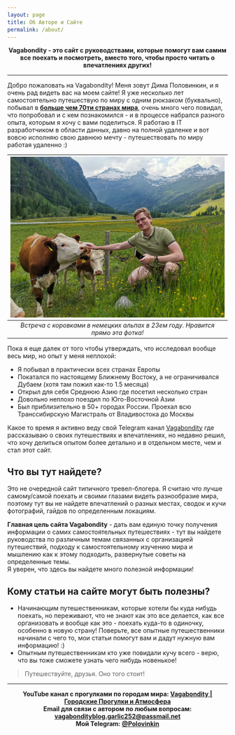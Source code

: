 ```yaml
---
layout: page
title: Об Авторе и Сайте
permalink: /about/
---
```


<div align="center">
<b>Vagabondity - это сайт с руководствами, которые помогут вам самим все поехать и посмотреть, вместо того, чтобы просто читать о впечатлениях других!</b>
</div>

---

Добро пожаловать на Vagabondity! Меня зовут Дима Половинкин, и я очень рад видеть вас на моем сайте! Я уже несколько лет самостоятельно путешествую по миру с одним рюкзаком (буквально), побывал в <a href="/countries">**больше чем 70ти странах мира**</a>, очень много чего повидал, что попробовал и с кем познакомился - и в процессе набрался разного опыта, которым я хочу с вами поделиться. Я работаю в IT разработчиком в области данных, давно на полной удаленке и вот вовсю исполняю свою давнюю мечту - путешествовать по миру работая удаленно :)

| ![Cows in German Apls](/pictures/german_cows.webp) | 
|:--:| 
| *Встреча с коровками в немецких альпах в 23ем году. Нравится прямо эта фотка!* |

Пока я еще далек от того чтобы утверждать, что исследовал вообще весь мир, но опыт у меня неплохой:
- Я побывал в практически всех странах Европы
- Покатался по настоящему Ближнему Востоку, а не ограничивался Дубаем (хотя там пожил как-то 1.5 месяца)
- Открыл для себя Среднюю Азию где посетил несколько стран
- Довольно неплохо поездил по Юго-Восточной Азии
- Был приблизительно в 50+ городах России. Проехал всю Транссибирскую Магистраль от Владивостока до Москвы

Какое то время я активно веду свой Telegram канал <a href="https://t.me/vagabondity">Vagabondity</a> где рассказываю о своих путешествиях и впечатлениях, но недавно решил, что хочу делиться опытом более детально и в отдельном месте, чем и стал этот сайт.

## Что вы тут найдете?
Это не очередной сайт типичного тревел-блогера. Я считаю что лучше самому/самой поехать и своими глазами видеть разнообразие мира, поэтому тут вы не найдете впечатлений о разных местах, сводок и кучи фотографий, гайдов по определенным локациям.

**Главная цель сайта Vagabondity** - дать вам единую точку получения информации о самих самостоятельных путешествиях - тут вы найдете руководства по различным темам связанных с организацией путешествий, подходу к самостоятельному изучению мира и мышлению как к этому подходить, развернутые советы на определенные темы.  
Я уверен, что здесь вы найдете много полезной информации!

## Кому статьи на сайте могут быть полезны?
- Начинающим путешественникам, которые хотели бы куда нибудь поехать, но переживают, что не знают как это все делается, как все организовать и вообще как это - поехать куда-то в одиночку, особенно в новую страну! Поверьте, все опытные путешественники начинали с чего то, мои статьи помогут вам и дадут нужную вам информацию! :)
- Опытным путешественникам кто уже повидали кучу всего - верю, что вы тоже сможете узнать чего нибудь новенькое!

> Путешествуйте, друзья. Оно того стоит!

---

<div align="center">

<b>YouTube канал с прогулками по городам мира: <a href="https://www.youtube.com/@vagabondity">Vagabondity | Городские Прогулки и Атмосфера</a></b><br>
<b>Email для связи с автором по любым вопросам: <a href="mailto:vagabondityblog.garlic252@passmail.net">vagabondityblog.garlic252@passmail.net</a></b><br>
<b>Мой Telegram: <a href="https://t.me/polovinkin">@Polovinkin</a></b>

</div>